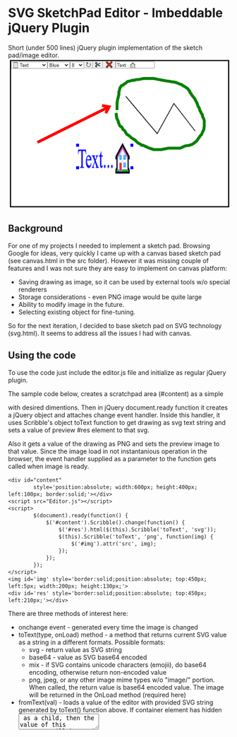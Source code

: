 # SVG SketchPad Editor - Imbeddable jQuery Plugin
Short (under 500 lines) jQuery plugin implementation of the sketch pad/image editor.
![](src/ss.png)

## Background
For one of my projects I needed to implement a sketch pad. Browsing Google for ideas, very quickly I came up with a canvas based sketch pad (see canvas.html in the src folder). However it was missing couple of features and I was not sure they are easy to implement on canvas platform:

- Saving drawing as image, so it can be used by external tools w/o special renderers
- Storage considerations - even PNG image would be quite large
- Ability to modify image in the future.
- Selecting existing object for fine-tuning.

So for the next iteration, I decided to base sketch pad on SVG technology (svg.html). It seems to address all the issues I had with canvas.

## Using the code
To use the code just include the editor.js file and initialize as regular jQuery plugin. 

The sample code below, creates a scratchpad area (#content) as a simple <div/> with desired dimentions. Then in jQuery document.ready function it creates a jQuery object and attaches change event handler. Inside this handler, it uses Scribble's object toText function to get drawing as svg text string and sets a value of preview #res element to that svg.

Also it gets a value of the drawing as PNG and sets the preview image to that value. Since the image load in not instantanious operation in the browser, the event handler supplied as a parameter to the function gets called when image is ready.

```
<div id="content" 
        style='position:absolute; width:600px; height:400px; left:100px; border:solid;'></div>
<script src="Editor.js"></script>
<script>
        $(document).ready(function() {
            $('#content').Scribble().change(function() {
                $('#res').html($(this).Scribble('toText', 'svg'));
                $(this).Scribble('toText', 'png', function(img) {
                    $('#img').attr('src', img);
                });
            });
        });    
</script>
<img id='img' style='border:solid;position:absolute; top:450px; left:5px; width:200px; height:130px;'>
<div id='res' style='border:solid;position:absolute; top:450px; left:210px;'></div>
```
There are three methods of interest here:

- onchange event - generated every time the image is changed
- toText(type, onLoad) method - a method that returns current SVG value as a string in a different formats. Possible formats:
  - svg - return value as SVG string
  - base64 - value as SVG base64 encoded
  - mix - if SVG contains unicode characters (emojii), do base64 encoding, otherwise return non-encoded value
  - png, jpeg, or any other image mime types w/o "image/" portion. When called, the return value is base64 encoded value. The image will be returned in the OnLoad method (required here)
- fromText(val) - loads a value of the editor with provided SVG string generated by toText() function above. If container element has hidden <textarea/> as a child, then the value of this textarea will be used as initial value for an editor. If this textarea is not found, the empty hidden one will be created. The text area will be updated with SVG content any time there is a change. This is a trick I use to pass values between the browser and back-end ASP.NET WebForms app.

## Supported tools
- Line - allows for creation of line
- Rectangle - allows for creation of rectangle
- Arrow - allows for creation of arrow
- Pencil - free form drawing. Initial implementaion was to remember all the mousemove points. However that leads to squigly lines and a lot of points. So the final version draws straight line if shift is not pressed. You can press the shift key or pause for half a second to drop an anchor or hold shift while drawing to follow mosemove events.
- Text - allows for text/emojii entry.
- Image - ask for image to insert. Images can also be drag/dropped or pasted on top of drawing area
- Move - switches from object creation to move/resize mode.
- Color - change color of selected/created object
- Width - changes stroke widh of the selected/created object
- Rotation - for simplicity sake I allow only for 90 degreee rotation as a time

## Points of Interest
### Base64 encoding
It some point troubleshooting final product, I encountered and issue with emojii not properly reloadind. It took me a while to realize that my database column is varchar(max) and doesn't store unicode. Since the same database is used for other projects, instead of changing column type, I decided to encode SVG as base 64. Unfortunately the btoa function in the browser has a problem so it took some time to find a solution. You can see it out at https://developer.mozilla.org/en-US/docs/Web/API/btoa.

### SVG Loading/Compatibility
SVG is a whole languadge. I never planned to be able to support all the features defined in SVG specs, just merely to be able to load the documents that I previously created. Please don't try it with just random SVG document - it will most likely not work.
